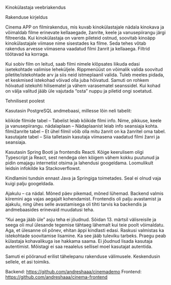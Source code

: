 Kinokülastaja veebriakendus



Rakenduse kirjeldus

Cinema APP on filmirakendus, mis kuvab kinokülastajale nädala kinokava ja võimaldab filme erinevate kellaaegade, žanrite, keele ja vanusepiirangu järgi filtreerida. Kui kinokülastaja on varem pileteid ostnud, soovitab kinoäpp kinokülastajale viimase nime sisestades ka filme. Seda tehes võtab rakendus arvesse viimasena vaadatud filmi žanrit ja kellaaega. Filtrid töötavad ka korraga.

Kui sobiv film on leitud, saab filmi nimele klõpsates liikuda edasi isetekohtade valimise leheküljele.
Rippmenüüst on võimalik valida soovitud piletite/istekohtade arv ja siis neid istmeplaanil valida. Tuleb meeles pidada, et keskmised istekohad võivad olla juba hõivatud. Samuti on rohkem hõivatud istekohti hilisematel ja vähem varasematel seanssidel. Kui kohad on välja valitud jääb üle vajutada “osta” nuppu ja piletid ongi soetatud.



Tehnilisest poolest

Kasutasin PostgreSQL andmebaasi, millesse lõin neli tabelit:

kõikide filmide tabel – Tabelist leiab kõikide filmi info. Nime, pikkuse, keele ja vanusepiirangu.
nädalaplaan – Nädaplaanist leiab info seansiaja kohta.
filmižanrite tabel – Et ühel filmil võib olla mitu žanrit on ka žanritel oma tabel.
kasutajate tabel – Siia talletasin kasutaja viimasena vaadatud filmi žanri ja seansiaja.

Kasutasin Spring Booti ja frontendis Reacti. Kõige keerulisem oligi Typescript ja React, sest nendega olen kõigem vähem kokku puutunud ja pidin omajagu internetist otsima ja lahendusi googeldama. Loomulikult leidsin infokilde ka Stackoverflowst. 

Kindlamini tundsin ennast Java ja Springiga toimetades. Seal ei olnud vaja kuigi palju googeldada. 

Ajakulu – ca nädal. Mõned päev pikemad, mõned lühemad. Backend valmis kiiremini aga vajas aegajalt kohendamist. Frontendis oli palju avastamist ja ajakulu, ning ühes selle avastamisega oli tihti tarvis ka backendis ja andmebaasides erinevaid muudatusi teha. 

“Kui aega jääb üle” asju teha ei jõudnud. Sõidan 13. märtsil välisreisile ja seega oli mul ülesande tegemise tähtaeg lähemalt kui teie poolt võimaldatu.  Aga, et ülesanne oli põnev, ehitan äppi kindlasti edasi. 
Raskusi valmistas ka istekohtade soovitamise lisamine. Ka see jääb tuleviku tarbeks. Praegu peab külastaja kohavalikuga ise hakkama saama.  Ei jõudnud lisada kasutaja autentimist. Mõistagi ei saa reaalelus sellisel moel kasutajat autentida.

Samuti ei pööranud erilist tähelepanu rakenduse välimusele. Keskendusin sellele, et asi toimiks.

Backend: https://github.com/andreshaaa/cinemademo
Frontend: https://github.com/andreshaaa/cinema-frontend 


